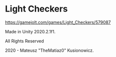 # Light Checkers
https://gamejolt.com/games/Light_Checkers/579087

Made in Unity 2020.2.1f1.

All Rights Reserved

2020 - Mateusz "TheMatiaz0" Kusionowicz.
